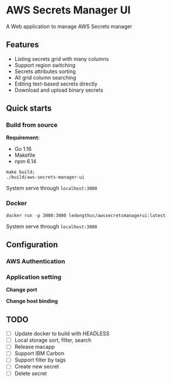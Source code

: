 # AWS Secrets Manager UI
A Web application to manage AWS Secrets manager

## Features
 - Listing secrets grid with many columns
 - Support region switching
 - Secrets attributes sorting
 - All grid column searching
 - Editing text-based secrets directly
 - Download and upload binary secrets

## Quick starts

### Build from source

**Requirement:**
 - Go 1.16
 - Makefile
 - npm 6.14

```
make build;
./build/aws-secrets-manager-ui
```

System serve through `localhost:3000`

### Docker

```
docker run -p 3000:3000 ledongthuc/awssecretsmanagerui:latest
```
System serve through `localhost:3000`

## Configuration

### AWS Authentication

### Application setting

**Change port**

**Change host binding**


## TODO
 - [ ] Update docker to build with HEADLESS
 - [ ] Local storage sort, filter, search
 - [ ] Release macapp
 - [ ] Support IBM Carbon
 - [ ] Support filter by tags
 - [ ] Create new secret
 - [ ] Delete secret
